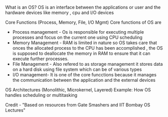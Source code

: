   What is an OS?
  OS is an interface between the applications or user and the hardware devices like memory , cpu and I/O devices

  Core Functions (Process, Memory, File, I/O Mgmt)
  Core functions of OS are
 -  Process management - Os is responsible for executing multiple processes and focus on the current one using CPU scheduling
 -  Memory Management - RAM is limited in nature so OS takes care that onces the allocated process to the CPU has been accomplished , the OS is supposed to deallocate the memory in RAM to ensure that it can 
  execute further processes.
- File Management - Also refered to as storage management it stores data on a hard disk using file system which can be of various types
- I/O management- It is one of the core funcctions because it manages the communication between the application and the external devices

OS Architectures (Monolithic, Microkernel, Layered)
Example: How OS handles scheduling or multitasking



Credit - "Based on resources from Gate Smashers and IIT Bombay OS Lectures"
